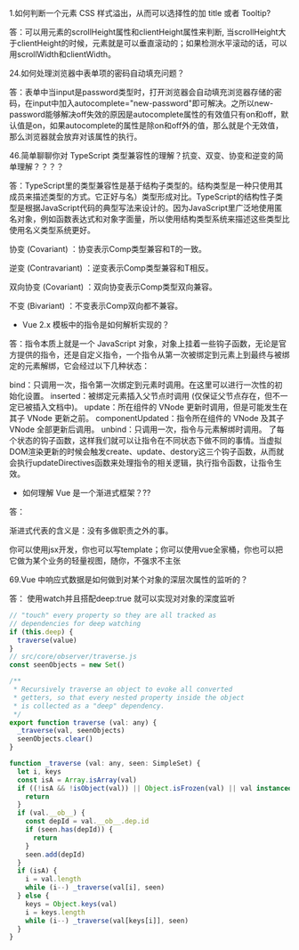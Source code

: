 1.如何判断一个元素 CSS 样式溢出，从而可以选择性的加 title 或者 Tooltip?

答：可以用元素的scrollHeight属性和clientHeight属性来判断, 当scrollHeight大于clientHeight的时候，元素就是可以垂直滚动的；如果检测水平滚动的话，可以用scrollWidth和clientWidth。

24.如何处理浏览器中表单项的密码自动填充问题？

答：表单中当input是password类型时，打开浏览器会自动填充浏览器存储的密码，在input中加入autocomplete="new-password"即可解决。之所以new-password能够解决off失效的原因是autocomplete属性的有效值只有on和off，默认值是on，如果autocomplete的属性是除on和off外的值，那么就是个无效值，那么浏览器就会放弃对该属性的执行。

46.简单聊聊你对 TypeScript 类型兼容性的理解？抗变、双变、协变和逆变的简单理解？？？？

答：TypeScript里的类型兼容性是基于结构子类型的。结构类型是一种只使用其成员来描述类型的方式。它正好与名）类型形成对比。TypeScript的结构性子类型是根据JavaScript代码的典型写法来设计的。因为JavaScript里广泛地使用匿名对象，例如函数表达式和对象字面量，所以使用结构类型系统来描述这些类型比使用名义类型系统更好。

协变 (Covariant) ：协变表示Comp<T>类型兼容和T的一致。

逆变 (Contravariant) ：逆变表示Comp<T>类型兼容和T相反。

双向协变 (Covariant) ：双向协变表示Comp<T>类型双向兼容。

不变 (Bivariant) ：不变表示Comp<T>双向都不兼容。

- Vue 2.x 模板中的指令是如何解析实现的？

答：指令本质上就是一个 JavaScript 对象，对象上挂着一些钩子函数，无论是官方提供的指令，还是自定义指令，一个指令从第一次被绑定到元素上到最终与被绑定的元素解绑，它会经过以下几种状态：

bind：只调用一次，指令第一次绑定到元素时调用。在这里可以进行一次性的初始化设置。
inserted：被绑定元素插入父节点时调用 (仅保证父节点存在，但不一定已被插入文档中)。
update：所在组件的 VNode 更新时调用，但是可能发生在其子 VNode 更新之前。
componentUpdated：指令所在组件的 VNode 及其子 VNode 全部更新后调用。
unbind：只调用一次，指令与元素解绑时调用。
了每个状态的钩子函数，这样我们就可以让指令在不同状态下做不同的事情。当虚拟DOM渲染更新的时候会触发create、update、destory这三个钩子函数，从而就会执行updateDirectives函数来处理指令的相关逻辑，执行指令函数，让指令生效。

- 如何理解 Vue 是一个渐进式框架？??

答：

渐进式代表的含义是：没有多做职责之外的事。

你可以使用jsx开发，你也可以写template；你可以使用vue全家桶，你也可以把它做为某个业务的轻量视图，随你，不强求不主张

69.Vue 中响应式数据是如何做到对某个对象的深层次属性的监听的？

答：
使用watch并且搭配deep:true 就可以实现对对象的深度监听
```javascript
// "touch" every property so they are all tracked as
// dependencies for deep watching
if (this.deep) {
  traverse(value)
}
// src/core/observer/traverse.js
const seenObjects = new Set()

/**
 * Recursively traverse an object to evoke all converted
 * getters, so that every nested property inside the object
 * is collected as a "deep" dependency.
 */
export function traverse (val: any) {
  _traverse(val, seenObjects)
  seenObjects.clear()
}

function _traverse (val: any, seen: SimpleSet) {
  let i, keys
  const isA = Array.isArray(val)
  if ((!isA && !isObject(val)) || Object.isFrozen(val) || val instanceof VNode) {
    return
  }
  if (val.__ob__) {
    const depId = val.__ob__.dep.id
    if (seen.has(depId)) {
      return
    }
    seen.add(depId)
  }
  if (isA) {
    i = val.length
    while (i--) _traverse(val[i], seen)
  } else {
    keys = Object.keys(val)
    i = keys.length
    while (i--) _traverse(val[keys[i]], seen)
  }
}
```